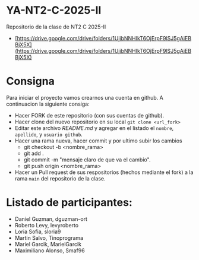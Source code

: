 # YA-NT2-C-2025-II

Repositorio de la clase de NT2 C 2025-II

- [https://drive.google.com/drive/folders/1UjjbNNHIkT6OjErpF9lSJ5gAiEBBjX5X](https://drive.google.com/drive/folders/1UjjbNNHIkT6OjErpF9lSJ5gAiEBBjX5X)

# Consigna

Para iniciar el proyecto vamos crearnos una cuenta en github. A continuacion la siguiente consiga:

- Hacer FORK de este repositorio (con sus cuentas de github).
- Hacer clone del nuevo repositorio en su local `git clone <url_fork>`
- Editar este archivo _README.md_ y agregar en el listado el `nombre`, `apellido`, y `usuario github`.
- Hacer una rama nueva, hacer commit y por ultimo subir los cambios
  - git checkout -b <nombre_rama>
  - git add .
  - git commit -m "mensaje claro de que va el cambio".
  - git push origin <nombre_rama>
- Hacer un Pull request de sus respositorios (hechos mediante el fork) a la rama `main` del repositorio de la clase.

# Listado de participantes:

- Daniel Guzman, dguzman-ort
- Roberto Levy, levyroberto
- Loria Sofia, sloria9
- Martin Salvo, Tinoprograma
- Mariel Garcik, MarielGarcik
- Maximiliano Alonso, Smaf96